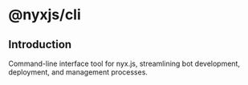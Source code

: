 # @nyxjs/cli

## Introduction

Command-line interface tool for nyx.js, streamlining bot development, deployment, and management processes.
